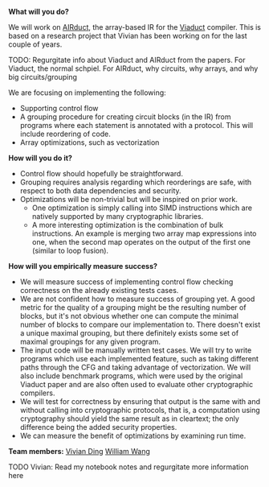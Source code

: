 **What will you do?**

We will work on [AIRduct](https://squera.github.io/fcs-pdf/dingFCS2023.pdf), the array-based IR for the [Viaduct](https://www.cs.cornell.edu/andru/papers/viaduct/viaduct-tr.pdf) compiler.
This is based on a research project that Vivian has been working on for the last couple of years.

TODO: Regurgitate info about Viaduct and AIRduct from the papers.
    For Viaduct, the normal schpiel.
    For AIRduct, why circuits, why arrays, and why big circuits/grouping

We are focusing on implementing the following:

- Supporting control flow
- A grouping procedure for creating circuit blocks (in the IR) from programs where each statement is annotated with
a protocol. This will include reordering of code.
- Array optimizations, such as vectorization

**How will you do it?**

- Control flow should hopefully be straightforward.
- Grouping requires analysis regarding which reorderings are safe, with respect to both data dependencies and security.
- Optimizations will be non-trivial but will be inspired on prior work.
    - One optimization is simply calling into SIMD instructions which are natively supported by many cryptographic
    libraries.
    - A more interesting optimization is the combination of bulk instructions. An example is merging two array map expressions into one, when the
    second map operates on the output of the first one (similar to loop fusion).

**How will you empirically measure success?**

- We will measure success of implementing control flow checking correctness on the already existing tests cases.
- We are not confident how to measure success of grouping yet. A good metric for the quality of a grouping might be the
resulting number of blocks, but it's not obvious whether one can compute the minimal number of blocks to compare our
implementation to. There doesn't exist a unique maximal grouping, but there definitely exists some set of maximal
groupings for any given program.
- The input code will be manually written test cases. We will try to write programs which use each implemented
feature, such as taking different paths through the CFG and taking advantage of vectorization. We will also include
benchmark programs, which were used by the original Viaduct paper and are also often used to evaluate other
cryptographic compilers.
- We will test for correctness by ensuring that output is the same with and without calling into cryptographic
protocols, that is, a computation using cryptography should yield the same result as in cleartext; the only difference
being the added security properties.
- We can measure the benefit of optimizations by examining run time.

**Team members:**
[Vivian Ding](https://github.com/vivianyyd)
[William Wang](https://github.com/willwng)

TODO Vivian: Read my notebook notes and regurgitate more information here
